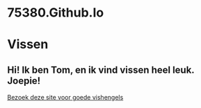 # 75380.Github.Io
<!DOCTYPE html>
<html>
<body>
<h1>Vissen</h1>
<h2>Hi! Ik ben Tom, en ik vind vissen heel leuk. Joepie!</h2>
<a href="https://www.decathlon.nl/browse/c0-sporten/c1-hengelsport/c2-roofvissen/_/N-qzamly">Bezoek deze site voor goede vishengels</a>
   </html> 
  </body>
